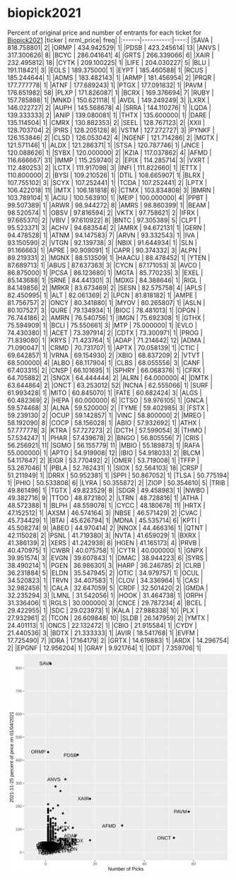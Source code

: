 # biopick2021
Percent of original price and number of entrants for each ticket for [Biopick2021](https://twitter.com/hashtag/Biopick2021)
|ticker | nrml_price| freq|
|:------|----------:|----:|
|SAVA   | 818.758801|    2|
|ORMP   | 434.942529|    1|
|PDSB   | 423.245614|   13|
|ANVS   | 317.300626|    8|
|BCYC   | 286.041641|    4|
|GRTS   | 266.339066|    6|
|XAIR   | 232.495812|   18|
|CYTK   | 209.100225|    1|
|LIFE   | 204.030227|    5|
|BLU    | 191.118421|    3|
|EOLS   | 189.375000|    1|
|EYPT   | 185.460588|    1|
|RCUS   | 185.244644|    1|
|ADMS   | 183.482143|    1|
|ARMP   | 181.456954|    2|
|PRQR   | 177.777778|    1|
|ATNF   | 177.689243|    1|
|PTGX   | 177.091832|    1|
|PAVM   | 176.651982|   58|
|PLXP   | 171.826087|    1|
|BCRX   | 169.376694|    7|
|RUBY   | 157.785888|    1|
|MNKD   | 150.621118|    1|
|AVDL   | 149.249249|    3|
|LXRX   | 146.022727|    2|
|AUPH   | 145.568678|    4|
|SRRA   | 144.110276|    1|
|LQDA   | 139.333333|    2|
|ANIP   | 139.080081|    1|
|THTX   | 135.600000|    1|
|DARE   | 135.114504|    1|
|CMRX   | 130.882353|    2|
|SEEL   | 128.767123|    2|
|XXII   | 128.703704|    2|
|PIRS   | 128.205128|    8|
|VSTM   | 127.272727|    3|
|PYNKF  | 126.153846|    2|
|CLSD   | 126.053042|    4|
|NGENF  | 121.714286|    2|
|MGTX   | 121.571146|    1|
|ALDX   | 121.286371|    1|
|STSA   | 120.787746|    1|
|JNCE   | 120.088626|    1|
|SYBX   | 120.000000|    2|
|KZIA   | 117.037862|    4|
|AFMD   | 116.666667|   31|
|IMMP   | 115.259740|    2|
|EPIX   | 114.285714|    3|
|VXRT   | 112.480253|    2|
|LCTX   | 111.917098|    3|
|INFI   | 111.822660|    1|
|ETTX   | 110.800000|    2|
|BYSI   | 109.210526|    1|
|DTIL   | 108.665907|    1|
|BLRX   | 107.755102|    3|
|SCYX   | 107.252441|    1|
|TCDA   | 107.252441|    2|
|LPTX   | 106.422018|   11|
|IMTX   | 106.181818|    6|
|CTMX   | 103.834808|    3|
|BMRN   | 103.789104|    1|
|ACIU   | 100.563910|    1|
|MEIP   | 100.000000|    4|
|PPBT   |  99.507389|    1|
|ARWR   |  98.944272|    8|
|AMRS   |  98.860399|    1|
|BEAM   |  98.520574|    1|
|OBSV   |  97.816594|    2|
|VKTX   |  97.758621|    2|
|IFRX   |  97.665370|    2|
|VBIV   |  97.610922|    8|
|BNTC   |  97.305389|    5|
|CLPT   |  95.523371|    3|
|ACHV   |  94.683544|    2|
|AMRX   |  94.672131|    1|
|GERN   |  94.478528|    1|
|ATNM   |  94.147583|    7|
|ARVN   |  93.332543|    1|
|IVA    |  93.150590|    2|
|VTGN   |  92.139738|    3|
|NBIX   |  91.644934|    1|
|SLN    |  91.166663|    1|
|APRE   |  90.909091|    1|
|CAPR   |  90.374332|    3|
|ALPN   |  89.219331|    2|
|MGNX   |  88.513509|    1|
|HAACU  |  88.478452|    1|
|YTEN   |  87.689713|    1|
|ABUS   |  87.637363|    3|
|CYCN   |  87.171053|    3|
|AVCO   |  86.875000|    1|
|PCSA   |  86.123680|    1|
|MGTA   |  85.770235|    3|
|EXEL   |  85.143688|    1|
|SRNE   |  84.441301|    3|
|MDXG   |  84.388646|    1|
|RIGL   |  84.149856|    2|
|MRKR   |  83.673469|    2|
|SESN   |  82.575758|    4|
|APLS   |  82.450995|    1|
|ALT    |  82.061369|    2|
|LPCN   |  81.818182|    1|
|AMPE   |  81.756757|    2|
|ONCY   |  80.341880|    1|
|MYOV   |  80.265807|    1|
|ASLN   |  80.107527|    3|
|QURE   |  79.134934|    1|
|BIOC   |  78.481013|    1|
|OPGN   |  76.744186|    2|
|AMRN   |  76.540756|    1|
|IMGN   |  75.692308|    1|
|GTHX   |  75.594909|    1|
|BCLI   |  75.550661|    3|
|MTP    |  75.000000|    1|
|EVLO   |  74.430380|    1|
|ACET   |  73.397914|    2|
|CDTX   |  73.300971|    1|
|PROG   |  71.839080|    1|
|KRYS   |  71.423764|    1|
|ADAP   |  71.214642|   12|
|ADMA   |  71.090047|    1|
|CRMD   |  70.731707|    1|
|APTX   |  70.058139|    1|
|CTIC   |  69.642857|    1|
|VRNA   |  69.154930|    2|
|XBIO   |  68.837209|    2|
|VTVT   |  68.500000|    4|
|ALBO   |  68.117904|    1|
|CLBS   |  68.055556|    3|
|CANF   |  67.403315|    2|
|CNSP   |  66.101695|    1|
|SPHRY  |  66.068376|    1|
|CFRX   |  64.705882|    2|
|SNGX   |  64.444444|    2|
|ALRN   |  64.000000|    4|
|DMTK   |  63.644864|    2|
|ONCT   |  63.253012|   52|
|NCNA   |  62.555066|    1|
|SURF   |  61.993428|    1|
|MITO   |  60.845070|    1|
|FATE   |  60.682424|    3|
|ALGS   |  60.482369|    2|
|HEPA   |  60.000000|    6|
|CTSO   |  59.976105|    1|
|GNCA   |  59.574468|    3|
|ALNA   |  59.520000|    2|
|TYME   |  59.402985|    3|
|FSTX   |  59.239130|    2|
|OCUP   |  59.142857|    1|
|VINC   |  58.800000|    2|
|MREO   |  58.192090|    8|
|COCP   |  58.156028|    1|
|ABIO   |  57.932692|    1|
|ATHX   |  57.777778|    3|
|KTRA   |  57.727273|    2|
|DCTH   |  57.599054|    3|
|THMO   |  57.534247|    1|
|PHAR   |  57.439678|    2|
|BNGO   |  56.805556|    7|
|CRIS   |  56.256921|   11|
|SGMO   |  56.155779|   11|
|MBIO   |  55.189873|    1|
|RAFA   |  55.000000|    1|
|APTO   |  54.919908|   12|
|IBIO   |  54.918033|    2|
|BLCM   |  54.117647|    2|
|EIGR   |  53.770492|    2|
|OMER   |  53.719008|    1|
|TFFP   |  53.267046|    1|
|PBLA   |  52.762431|    1|
|SIOX   |  52.564103|   18|
|CRSP   |  51.211949|    1|
|DRRX   |  50.952381|    1|
|SPPI   |  50.867052|    1|
|TLSA   |  50.775194|    1|
|PHIO   |  50.533808|    6|
|LYRA   |  50.355872|    2|
|ZIOP   |  50.354610|    5|
|TRIB   |  49.861496|    1|
|TGTX   |  49.823529|    8|
|SDGR   |  49.458983|    1|
|NWBO   |  49.382716|    9|
|TTOO   |  48.872180|    2|
|LTRN   |  48.728816|    1|
|ATHA   |  48.572388|    1|
|BLPH   |  48.559078|    1|
|CYCC   |  48.180678|   11|
|HRTX   |  47.152512|    1|
|AXSM   |  46.574164|    3|
|NBSE   |  46.571429|    2|
|CVAC   |  45.734429|    1|
|BTAI   |  45.626794|    1|
|MDNA   |  45.535714|    6|
|KPTI   |  45.508274|    9|
|ABEO   |  44.970414|    2|
|NNOX   |  44.466316|    1|
|QTNT   |  42.115028|    2|
|PSNL   |  41.719380|    3|
|NVTA   |  41.659029|    1|
|BXRX   |  41.386139|    2|
|XERS   |  41.242938|    8|
|HGEN   |  41.165173|    4|
|PRVB   |  40.470975|    1|
|CWBR   |  40.075758|    1|
|CYTR   |  40.000000|    1|
|GNPX   |  39.951574|    3|
|EVGN   |  39.607843|    1|
|DMAC   |  38.944223|    6|
|SYRS   |  38.490214|    1|
|PGEN   |  36.986301|    3|
|HARP   |  36.246785|    2|
|CLRB   |  36.231884|    5|
|ELDN   |  35.547945|    2|
|OTIC   |  34.979757|    1|
|OCUL   |  34.520823|    1|
|TRVN   |  34.407583|    1|
|CLOV   |  34.336964|    1|
|CASI   |  32.982456|    1|
|CALA   |  32.647059|    5|
|CRDF   |  32.501420|    2|
|GMDA   |  32.235294|    3|
|LMNL   |  31.542056|    1|
|HOOK   |  31.464738|    1|
|ORPH   |  31.336406|    1|
|RGLS   |  30.000000|    3|
|CNCE   |  29.787234|    4|
|BCEL   |  29.422955|    1|
|SDC    |  29.023973|    1|
|KALA   |  27.988338|   10|
|PLX    |  27.932961|    2|
|TCON   |  26.609848|   10|
|SLDB   |  26.147959|    2|
|YMTX   |  24.401113|    1|
|ONCS   |  22.132472|    1|
|CBIO   |  21.915584|    1|
|CYDY   |  21.440536|    3|
|BDTX   |  21.333333|    1|
|AVIR   |  18.541768|    1|
|EVFM   |  17.725490|    7|
|IDRA   |  17.164179|    2|
|GRTX   |  14.619883|    1|
|ARDX   |  14.296754|    2|
|EPGNF  |  12.956204|    1|
|GRAY   |   9.921764|    1|
|ODT    |   7.359706|    1|
![retvspicks](biopicks.png?raw=true)
